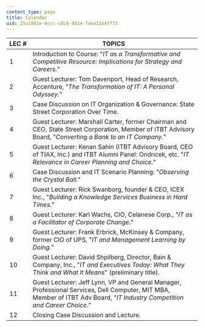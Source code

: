 ```yaml
---
content_type: page
title: Calendar
uid: 25a1801e-0ccc-c0c8-4b1e-faea12a4ff73
---
```


| LEC # | TOPICS |
| --- | --- |
| 1 | Introduction to Course: "_IT as a Transformative and Competitive Resource: Implications for Strategy and Careers._" |
| 2 | Guest Lecturer: Tom Davenport, Head of Research, Accenture, "_The Transformation of IT: A Personal Odyssey._" |
| 3 | Case Discussion on IT Organization & Governance: State Street Corporation Over Time. |
| 4 | Guest Lecturer: Marshall Carter, former Chairman and CEO, State Street Corporation, Member of ITBT Advisory Board, "_Converting a Bank to an IT Company._" |
| 5 | Guest Lecturer: Kenan Sahin (ITBT Advisory Board, CEO of TIAX, Inc.) and ITBT Alumni Panel: Ondricek, etc. "_IT Relevance in Career Planning and Choice._" |
| 6 | Case Discussion and IT Scenario Planning: "_Observing the Crystal Ball._" |
| 7 | Guest Lecturer: Rick Swanborg, founder & CEO, ICEX Inc., "_Building a Knowledge Services Business in Hard Times._" |
| 8 | Guest Lecturer: Karl Wachs, CIO, Celanese Corp., "_IT as a Facilitator of Corporate Change._" |
| 9 | Guest Lecturer: Frank Erbrick, McKinsey & Company, former CIO of UPS, "_IT and Management Learning by Doing._" |
| 10 | Guest Lecturer: David Shpilberg, Director, Bain & Company, Inc., "_IT and Executives Today: What They Think and What It Means_" (preliminary title). |
| 11 | Guest Lecturer: Jeff Lynn, VP and General Manager, Professional Services, Dell Computer, MIT MBA, Member of ITBT Adv Board, "_IT Industry Competition and Career Choice._" |
| 12 | Closing Case Discussion and Lecture.